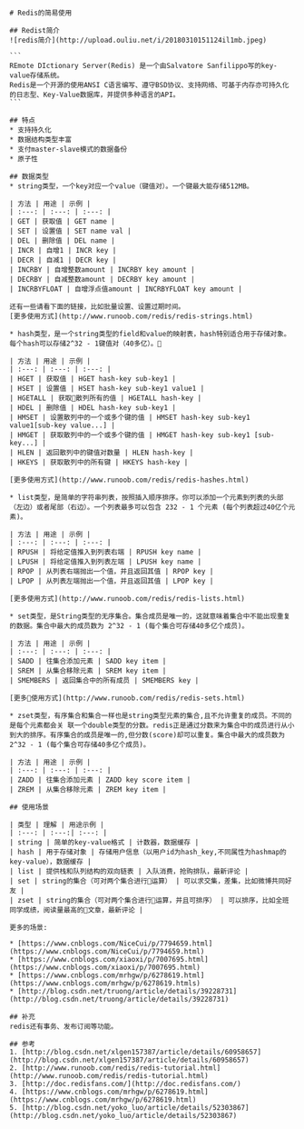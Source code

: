 	# Redis的简易使用

	## Redist简介
	![redis简介](http://upload.ouliu.net/i/20180310151124il1mb.jpeg)

	```
	REmote DIctionary Server(Redis) 是一个由Salvatore Sanfilippo写的key-value存储系统。
	Redis是一个开源的使用ANSI C语言编写、遵守BSD协议、支持网络、可基于内存亦可持久化的日志型、Key-Value数据库，并提供多种语言的API。
	``` 

	## 特点
	* 支持持久化
	* 数据结构类型丰富
	* 支付master-slave模式的数据备份
	* 原子性

	## 数据类型
	* string类型，一个key对应一个value（键值对）。一个键最大能存储512MB。

	| 方法 | 用途 | 示例 |
	| :---: | :---: | :---: |
	| GET | 获取值 | GET name |
	| SET | 设置值 | SET name val |
	| DEL | 删除值 | DEL name |
	| INCR | 自增1 | INCR key |
	| DECR | 自减1 | DECR key |
	| INCRBY | 自增整数amount | INCRBY key amount |
	| DECRBY | 自减整数amount | DECRBY key amount |
	| INCRBYFLOAT | 自增浮点值amount | INCRBYFLOAT key amount |

	还有一些请看下面的链接，比如批量设置、设置过期时间。
	[更多使用方式](http://www.runoob.com/redis/redis-strings.html)

	* hash类型，是一个string类型的field和value的映射表，hash特别适合用于存储对象。每个hash可以存储2^32 - 1键值对（40多亿）。

	| 方法 | 用途 | 示例 |
	| :---: | :---: | :---: |
	| HGET | 获取值 | HGET hash-key sub-key1 |
	| HSET | 设置值 | HSET hash-key sub-key1 value1 |
	| HGETALL | 获取散列所有的值 | HGETALL hash-key |
	| HDEL | 删除值 | HDEL hash-key sub-key1 |
	| HMSET | 设置散列中的一个或多个键的值 | HMSET hash-key sub-key1 value1[sub-key value...] |
	| HMGET | 获取散列中的一个或多个键的值 | HMGET hash-key sub-key1 [sub-key...] |
	| HLEN | 返回散列中的键值对数量 | HLEN hash-key |
	| HKEYS | 获取散列中的所有键 | HKEYS hash-key |

	[更多使用方式](http://www.runoob.com/redis/redis-hashes.html)

	* list类型，是简单的字符串列表，按照插入顺序排序。你可以添加一个元素到列表的头部（左边）或者尾部（右边）。一个列表最多可以包含 232 - 1 个元素 (每个列表超过40亿个元素)。

	| 方法 | 用途 | 示例 |
	| :---: | :---: | :---: |
	| RPUSH | 将给定值推入到列表右端 | RPUSH key name |
	| LPUSH | 将给定值推入到列表左端 | LPUSH key name |
	| RPOP | 从列表右端抛出一个值，并且返回其值 | RPOP key |
	| LPOP | 从列表左端抛出一个值，并且返回其值 | LPOP key |

	[更多使用方式](http://www.runoob.com/redis/redis-lists.html)

	* set类型，是String类型的无序集合。集合成员是唯一的，这就意味着集合中不能出现重复的数据。集合中最大的成员数为 2^32 - 1 (每个集合可存储40多亿个成员)。

	| 方法 | 用途 | 示例 |
	| :---: | :---: | :---: |
	| SADD | 往集合添加元素 | SADD key item |
	| SREM | 从集合移除元素 | SREM key item |
	| SMEMBERS | 返回集合中的所有成员 | SMEMBERS key |

	[更多使用方式](http://www.runoob.com/redis/redis-sets.html)

	* zset类型，有序集合和集合一样也是string类型元素的集合,且不允许重复的成员。不同的是每个元素都会关	联一个double类型的分数。redis正是通过分数来为集合中的成员进行从小到大的排序。有序集合的成员是唯一的,但分数(score)却可以重复。集合中最大的成员数为 2^32 - 1 (每个集合可存储40多亿个成员)。

	| 方法 | 用途 | 示例 |
	| :---: | :---: | :---: |
	| ZADD | 往集合添加元素 | ZADD key score item |
	| ZREM | 从集合移除元素 | ZREM key item |

	## 使用场景

	| 类型 | 理解 | 用途示例 |
	| :---: | :---:| :---: |
	| string | 简单的key-value格式 | 计数器，数据缓存 |
	| hash | 用于存储对象 | 存储用户信息（以用户id为hash_key,不同属性为hashmap的key-value），数据缓存 |
	| list | 提供栈和队列结构的双向链表 | 入队消费，抢购排队，最新评论 |
	| set | string的集合（可对两个集合进行运算） | 可以求交集，差集，比如微博共同好友 |
	| zset | string的集合（可对两个集合进行运算，并且可排序） | 可以排序，比如全班同学成绩，阅读量最高的文章，最新评论 |

	更多的场景:

	* [https://www.cnblogs.com/NiceCui/p/7794659.html](https://www.cnblogs.com/NiceCui/p/7794659.html)
	* [https://www.cnblogs.com/xiaoxi/p/7007695.html](https://www.cnblogs.com/xiaoxi/p/7007695.html)
	* [https://www.cnblogs.com/mrhgw/p/6278619.html](https://www.cnblogs.com/mrhgw/p/6278619.htmls)
	* [http://blog.csdn.net/truong/article/details/39228731](http://blog.csdn.net/truong/article/details/39228731)

	## 补充
	redis还有事务、发布订阅等功能。

	## 参考
	1. [http://blog.csdn.net/xlgen157387/article/details/60958657](http://blog.csdn.net/xlgen157387/article/details/60958657)
	2. [http://www.runoob.com/redis/redis-tutorial.html](http://www.runoob.com/redis/redis-tutorial.html)
	3. [http://doc.redisfans.com/](http://doc.redisfans.com/)
	4. [https://www.cnblogs.com/mrhgw/p/6278619.html](https://www.cnblogs.com/mrhgw/p/6278619.html)
	5. [http://blog.csdn.net/yoko_luo/article/details/52303867](http://blog.csdn.net/yoko_luo/article/details/52303867)